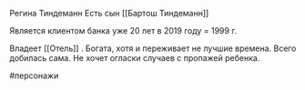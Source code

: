 Регина Тиндеманн
Есть сын [[Бартош Тиндеманн]]

Является клиентом банка уже 20 лет в 2019 году = 1999 г.

Владеет [[Отель]] . Богата, хотя и переживает не лучшие времена. 
Всего добилась сама. 
Не хочет огласки случаев с пропажей ребенка.

#персонажи 